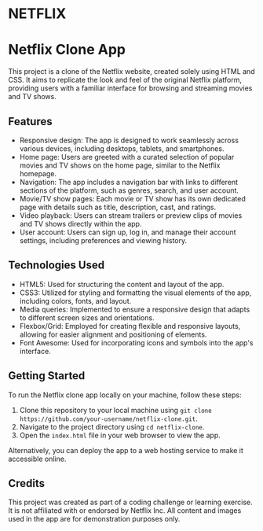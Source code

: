 # NETFLIX

# Netflix Clone App

This project is a clone of the Netflix website, created solely using HTML and CSS. It aims to replicate the look and feel of the original Netflix platform, providing users with a familiar interface for browsing and streaming movies and TV shows.

## Features

- Responsive design: The app is designed to work seamlessly across various devices, including desktops, tablets, and smartphones.
- Home page: Users are greeted with a curated selection of popular movies and TV shows on the home page, similar to the Netflix homepage.
- Navigation: The app includes a navigation bar with links to different sections of the platform, such as genres, search, and user account.
- Movie/TV show pages: Each movie or TV show has its own dedicated page with details such as title, description, cast, and ratings.
- Video playback: Users can stream trailers or preview clips of movies and TV shows directly within the app.
- User account: Users can sign up, log in, and manage their account settings, including preferences and viewing history.

## Technologies Used

- HTML5: Used for structuring the content and layout of the app.
- CSS3: Utilized for styling and formatting the visual elements of the app, including colors, fonts, and layout.
- Media queries: Implemented to ensure a responsive design that adapts to different screen sizes and orientations.
- Flexbox/Grid: Employed for creating flexible and responsive layouts, allowing for easier alignment and positioning of elements.
- Font Awesome: Used for incorporating icons and symbols into the app's interface.

## Getting Started

To run the Netflix clone app locally on your machine, follow these steps:

1. Clone this repository to your local machine using `git clone https://github.com/your-username/netflix-clone.git`.
2. Navigate to the project directory using `cd netflix-clone`.
3. Open the `index.html` file in your web browser to view the app.

Alternatively, you can deploy the app to a web hosting service to make it accessible online.

## Credits

This project was created as part of a coding challenge or learning exercise. It is not affiliated with or endorsed by Netflix Inc. All content and images used in the app are for demonstration purposes only.



